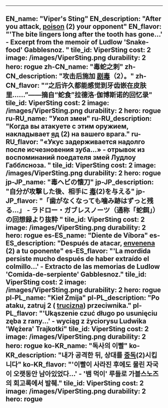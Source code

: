 ---

EN_name: "Viper's Sting"
EN_description: "After you attack,  <u>poison</u> (2) your opponent"
EN_flavor: "'The bite lingers long after the tooth has gone...' - Excerpt from the memoir of Ludlow 'Snake-food' Gabblesnoz. "
tile_id: ViperSting
cost: 2
image: /images/ViperSting.png
durability: 2
hero: rogue
zh-CN_name: "毒蛇之刺"
zh-CN_description: "攻击后施加 <u>剧毒</u>（2）。"
zh-CN_flavor: "“之后许久都能感觉到牙齿嵌在皮肤里……”——摘自“蛇食”拉德洛·伽博斯诺的回忆录"
tile_id: ViperSting
cost: 2
image: /images/ViperSting.png
durability: 2
hero: rogue
ru-RU_name: "Укол змеи"
ru-RU_description: "Когда вы атакуете с этим оружием, накладывает  <u>яд</u> (2) на вашего врага."
ru-RU_flavor: "«Укус задерживается надолго после исчезновения зуба...» - отрывок из воспоминаний поедателя змей Лудлоу Габблсноза. "
tile_id: ViperSting
cost: 2
image: /images/ViperSting.png
durability: 2
hero: rogue
jp-JP_name: "毒ヘビの懐刀"
jp-JP_description: "自分が攻撃した後、相手に <u>毒</u>(2)を与える"
jp-JP_flavor: "「歯がなくなっても噛み跡はずっと残る…」 - ラドロー・ガブレスノーツ（通称「蛇餌」）の回想録より抜粋 "
tile_id: ViperSting
cost: 2
image: /images/ViperSting.png
durability: 2
hero: rogue
es-ES_name: "Diente de Víbora"
es-ES_description: "Después de atacar,  <u>envenena</u> (2) a tu oponente"
es-ES_flavor: "'La mordida persiste mucho después de haber extraído el colmillo...' - Extracto de las memorias de Ludlow 'Comida-de-serpiente' Gabblesnoz."
tile_id: ViperSting
cost: 2
image: /images/ViperSting.png
durability: 2
hero: rogue
pl-PL_name: "Kieł Żmija"
pl-PL_description: "Po ataku, zatruj 2 ( <u>trucizna</u>) przeciwnika."
pl-PL_flavor: "'Ukąszenie czuć długo po usunięciu zęba z rany...' - wyciąg z życiorysu Ludwika 'Wężera' Trajkotki"
tile_id: ViperSting
cost: 2
image: /images/ViperSting.png
durability: 2
hero: rogue
ko-KR_name: "독사의 이빨"
ko-KR_description: "내가 공격한 뒤, 상대를  <u>중독</u>(2)시킵니다"
ko-KR_flavor: "'이빨이 사라진 후에도 물린 자국이 오랫동안 남아있었다...' - '뱀 먹이' 루들로 가블스노즈의 회고록에서 발췌."
tile_id: ViperSting
cost: 2
image: /images/ViperSting.png
durability: 2
hero: rogue
---